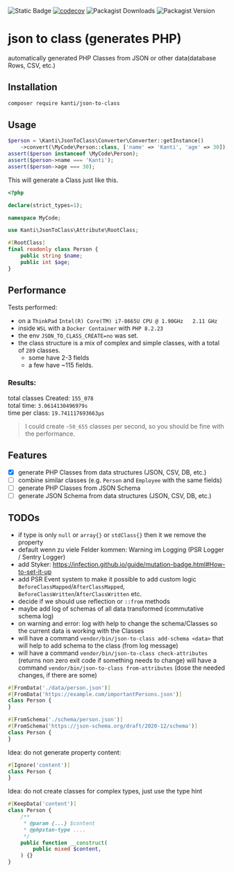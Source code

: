 ![Static Badge](https://img.shields.io/badge/phpstan-level:_max-blue?style=flat&logo=php)
[![codecov](https://codecov.io/gh/Kanti/json-to-class/graph/badge.svg?token=RN6OGgDK19)](https://codecov.io/gh/Kanti/json-to-class)
![Packagist Downloads](https://img.shields.io/packagist/dm/kanti/json-to-class)
![Packagist Version](https://img.shields.io/packagist/v/kanti/json-to-class)

# json to class (generates PHP)

automatically generated PHP Classes from JSON or other data(database Rows, CSV, etc.)

## Installation

````bash
composer require kanti/json-to-class
````

## Usage

````php
$person = \Kanti\JsonToClass\Converter\Converter::getInstance()
    ->convert(\MyCode\Person::class, ['name' => 'Kanti', 'age' => 30]);
assert($person instanceof \MyCode\Person);
assert($person->name === 'Kanti');
assert($person->age === 30);
````
This will generate a Class just like this.

````php
<?php

declare(strict_types=1);

namespace MyCode;

use Kanti\JsonToClass\Attribute\RootClass;

#[RootClass]
final readonly class Person {
    public string $name;
    public int $age;
}
````

## Performance

Tests performed:
- on a `ThinkPad` `Intel(R) Core(TM) i7-8665U CPU @ 1.90GHz   2.11 GHz`
- inside `WSL` with a `Docker Container` with `PHP 8.2.23`
- the env `JSON_TO_CLASS_CREATE=no` was set.  
- the class structure is a mix of complex and simple classes, with a total of `289` classes.
  - some have 2-3 fields
  - a few have ~115 fields.

### Results:

total classes Created: `155_078`  
total time: `3.0614130496979s`  
time per class: `19.741117693663µs`  
> I could create `~50_655` classes per second, so you should be fine with the performance.

## Features
- [x] generate PHP Classes from data structures (JSON, CSV, DB, etc.)
- [ ] combine similar classes (e.g. `Person` and `Employee` with the same fields)
- [ ] generate PHP Classes from JSON Schema
- [ ] generate JSON Schema from data structures (JSON, CSV, DB, etc.)

## TODOs
- if type is only `null` or `array{}` or `stdClass{}` then it we remove the property
- default wenn zu viele Felder kommen: Warning im Logging (PSR Logger / Sentry Logger)
- add Styker: https://infection.github.io/guide/mutation-badge.html#How-to-set-it-up
- add PSR Event system to make it possible to add custom logic `BeforeClassMapped`/`AfterClassMapped`, `BeforeClassWritten`/`AfterClassWritten` etc.
- decide if we should use reflection or `::from` methods
- maybe add log of schemas of all data transformed (commutative schema log)
- on warning and error: log with help to change the schema/Classes so the current data is working with the Classes
- will have a command `vendor/bin/json-to-class add-schema <data>` that will help to add schema to the class (from log message)
- will have a command `vendor/bin/json-to-class check-attributes` (returns non zero exit code if something needs to change)
  will have a command `vendor/bin/json-to-class from-attributes` (dose the needed changes, if there are some)
`````php
#[FromData('./data/person.json')]
#[FromData('https://example.com/importantPersons.json')]
class Person {
}

#[FromSchema('./schema/person.json')]
#[FromSchema('https://json-schema.org/draft/2020-12/schema')]
class Person {
}
`````


Idea: do not generate property content:
````php
#[Ignore('content')]
class Person {
}
````

Idea: do not create classes for complex types, just use the type hint
````php
#[KeepData('content')]
class Person {
    /**
     * @param {...} $content
     * @phpstan-type ....
     */
    public function __construct(
        public mixed $content,
    ) {}
}
````
